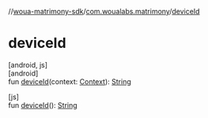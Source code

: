 //[woua-matrimony-sdk](../../index.md)/[com.woualabs.matrimony](index.md)/[deviceId](device-id.md)

# deviceId

[android, js]\
[android]\
fun [deviceId](device-id.md)(context: [Context](https://developer.android.com/reference/kotlin/android/content/Context.html)): [String](https://kotlinlang.org/api/latest/jvm/stdlib/kotlin/-string/index.html)

[js]\
fun [deviceId](index.md#709770303%2FFunctions%2F951734917)(): [String](https://kotlinlang.org/api/latest/jvm/stdlib/kotlin/-string/index.html)
